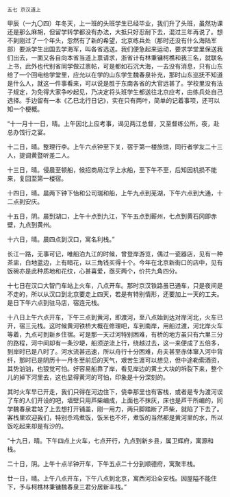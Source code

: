     五七 京汉道上 

   甲辰（一九〇四）年冬天，上一班的头班学生已经毕业，我们升了头班，虽然功课还是那么麻胡，但留学转学都没有办法，大抵只好忍耐下去，混过三年再说了。想不到刚过了一个年头，忽然有了新的希望，北京练兵处（那时还没有什么海陆军部）要派学生出国去学海军，叫各省选送。我们便急起来运动，要求学堂里保送我们出去，一面又各自向本省当道上禀请求，浙省计有林秉镛柯樵和我三名，就联名上书，此外也代别省同学做过禀帖，可是都如石沉大海，一去没有消息，只有山东给了一个回电给学堂里，应允以在学的山东学生魏春泉补充，那时山东巡抚不知道是什么人，就这一件事看来，可以说是胜于东南各省的大官远甚了。学校里没有法子规定，为免得大家争吵起见，乃决定将头班学生都送往北京应考，由练兵处自己选择。手边留有一本《乙巳北行日记》，实在只有两叶，简单的记着事项，还可以知一个梗概。

   “十一月十一日，晴。上午因北上应考事，谒见两江总督，又至督练公所。夜，赴总办饯行之宴。

   十二日，晴。整理行李。上午六点钟至下关，宿于第一楼旅馆，同行者学友二十三人，提调黄暨听差二人。

   十三日，晴。侵晨至顿船，候招商局江孚上水船，至下午不至，后知因机损不能来，复回至第一楼宿。

   十四日，晴。晨两下钟下怡和公司瑞和船，上午九点到芜湖，下午六点到大通，十二点到安庆。

   十五日，阴。晨到湖口，上午十点到九江，下午五点到蕲州，七点到黄石冈即赤壁，九点到黄州。

   十六日，晴。晨四点到汉口，寓名利栈。”

   长江一路，无事可记，唯船泊九江的时候，曾登岸游览，偶过一瓷器店，见有一种茶盅，白地蓝边，上有暗花，以三角钱买得十个。今年在北京新街口的店中，见有饭碗亦是此种质地和花纹，心甚喜爱，亟买两个，价共九角四分。

   十七日在汉口大智门车站上火车，八点开车。那时京汉铁路虽已通车，只是夜间是不走的，所以从汉口到北京要走上四天，若是有特别情形，还要加上一天的工夫。是日下午六点到驻马店，宿连元栈。

   十八日上午六点开车，下午三点到黄河，即渡河，至八点始到达对岸河北，火车已开，宿三元栈。这时候黄河铁桥大概在修理吧，车到南岸，用船过渡，河北岸火车等着，九点可到新乡住宿。可是那一天过河特别困难，有桥的地方虽只有六里三分的路程，河中间却有一条沙埂，船须逆流上行，绕越过去，这一来便成了五倍多，到岸时已是八时了。河水流甚迅速，所以舟行十分困难，舟夫甚至赤体窜入河中背纤，那时已是阴历十一月冬至前后的天气，艰苦生涯可以想见，但中途勒索酒资，其势汹汹，也狠觉可怕。好容易船靠了岸，看见岸边的黄土大块的坼裂下来，整个儿的掉下河里去，这也显得黄河的可怕，印象是十分深刻的。

   其时火车早已开走，我们只得在河边住下，侥幸那里也有客栈，或者是专为渡河误了车的人们开设的吧，墙壁只用芦柴编成，上面也不抹灰，床也是芦干所编的，同学魏春泉君站了上去想打开铺盖，刚一用力，两只脚踏断了芦柴，就陷了下去了。客栈里欢迎我们，特别杀鸡煮饭，饭米也不坏，煮饭的当然都是黄河里的水，所以饭吃起来却是有沙的。

   “十九日，晴。下午四点上火车，七点开行，九点到新乡县，属卫辉府，寓源和栈。

   二十日，阴。上午十点半钟开车，下午五点二十分到顺德府，寓聚丰栈。

   廿一日，晴。上午八点开车，下午八点到北京，寓西河沿全安栈。因屋隘不能住下，予与柯樵林秉镛魏春泉三君分居新丰栈。”

